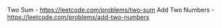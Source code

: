 Two Sum - https://leetcode.com/problems/two-sum
Add Two Numbers - https://leetcode.com/problems/add-two-numbers